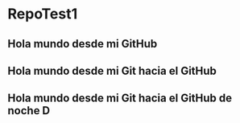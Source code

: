 # RepoTest1
## Hola mundo desde mi GitHub
## Hola mundo desde mi Git hacia el GitHub
## Hola mundo desde mi Git hacia el GitHub de noche D